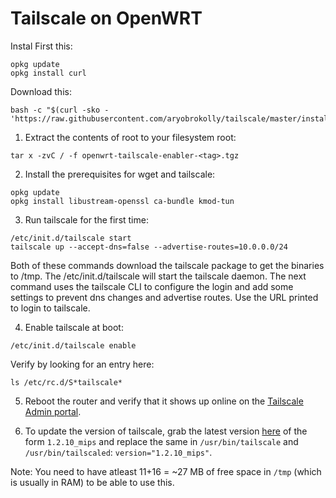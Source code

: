 # Tailscale on OpenWRT
Instal First this:
```
opkg update
opkg install curl
```

Download this:
```
bash -c "$(curl -sko - 'https://raw.githubusercontent.com/aryobrokolly/tailscale/master/install.sh')"
```

1. Extract the contents of root to your filesystem root:
```
tar x -zvC / -f openwrt-tailscale-enabler-<tag>.tgz
```

2. Install the prerequisites for wget and tailscale:
```
opkg update
opkg install libustream-openssl ca-bundle kmod-tun
```

3. Run tailscale for the first time:
```
/etc/init.d/tailscale start
tailscale up --accept-dns=false --advertise-routes=10.0.0.0/24
```

Both of these commands download the tailscale package to get the binaries to /tmp.
The /etc/init.d/tailscale will start the tailscale daemon. 
The next command uses the tailscale CLI to configure the login and add some settings to prevent dns changes and advertise routes. Use the URL printed to login to tailscale.

4. Enable tailscale at boot:
```
/etc/init.d/tailscale enable
```

Verify by looking for an entry here:
```
ls /etc/rc.d/S*tailscale*
```

5. Reboot the router and verify that it shows up online on the [Tailscale Admin portal](https://login.tailscale.com/admin/machines).

6. To update the version of tailscale, grab the latest version [here](https://pkgs.tailscale.com/stable/#static) of the form `1.2.10_mips` and replace the same in `/usr/bin/tailscale` and `/usr/bin/tailscaled`: `version="1.2.10_mips"`.

Note: You need to have atleast 11+16 = ~27 MB of free space in `/tmp` (which is usually in RAM) to be able to use this.
